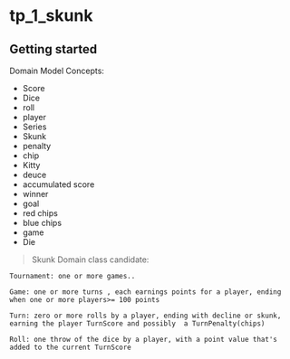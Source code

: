 # tp_1_skunk

## Getting started

  Domain Model Concepts:
  * Score
  * Dice
  * roll
  * player
  * Series
  * Skunk
  * penalty
  * chip
  * Kitty
  * deuce
  * accumulated score
  * winner
  * goal
  * red chips
  * blue chips
  * game
  * Die
  
> Skunk Domain class candidate:
	
	Tournament: one or more games..
	
	Game: one or more turns , each earnings points for a player, ending when one or more players>= 100 points
	
	Turn: zero or more rolls by a player, ending with decline or skunk, earning the player TurnScore and possibly  a TurnPenalty(chips)
	
	Roll: one throw of the dice by a player, with a point value that's added to the current TurnScore
	
